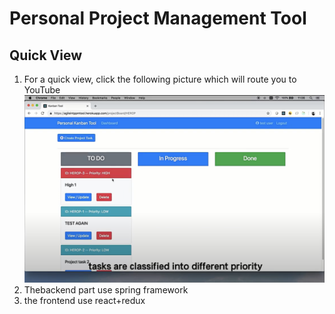 # Personal Project Management Tool
## Quick View
1. For a quick view, click the following picture which will route you to YouTube
   [![quick view](readme/YouTube.png)](https://www.youtube.com/watch?v=RbSupw8_b7k)
2. Thebackend part use spring framework
3. the frontend use react+redux
   